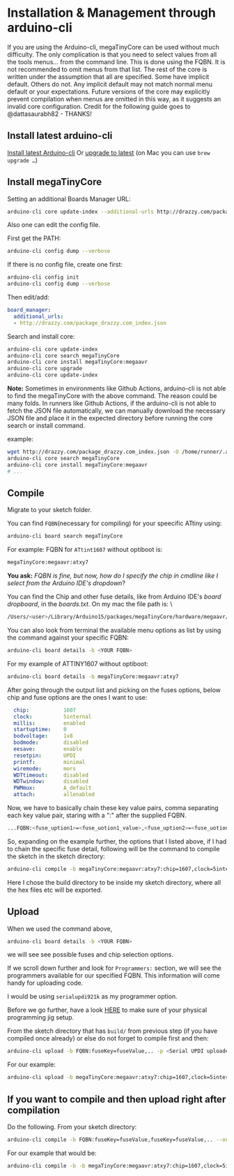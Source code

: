 # Installation & Management through arduino-cli

If you are using the Arduino-cli, megaTinyCore can be used without much difficulty. The only complication is that you need to select values from all the tools menus... from the command line. This is done using the FQBN. It is not recommended to omit menus from that list. The rest of the core is written under the assumption that all are specified. Some have implicit default. Others do not. Any implicit default may not match normal menu default or your expectations. Future versions of the core may explicitly prevent compilation when menus are omitted in this way, as it suggests an invalid core configuration.
Credit for the following guide goes to @dattasaurabh82 - THANKS!

## Install latest arduino-cli

[Install latest Arduino-cli](https://arduino.github.io/arduino-cli/latest/installation/)
Or
[upgrade to latest](https://arduino.github.io/arduino-cli/latest/UPGRADING/) (on Mac you can use `brew upgrade …`)

## Install megaTinyCore

Setting an additional Boards Manager URL:

```bash
arduino-cli core update-index --additional-urls http://drazzy.com/package_drazzy.com_index.json
```

Also one can edit the config file.

First get the PATH:

```bash
arduino-cli config dump --verbose
```

If there is no config file, create one first:

```bash
arduino-cli config init
arduino-cli config dump --verbose
```

Then edit/add:

```yaml
board_manager:
  additional_urls:
  - http://drazzy.com/package_drazzy.com_index.json
```

Search and install core:

```bash
arduino-cli core update-index
arduino-cli core search megaTinyCore
arduino-cli core install megaTinyCore:megaavr
arduino-cli core upgrade
arduino-cli core update-index
```

__Note:__ Sometimes in environments like Github Actions, arduino-cli is not able to find the megaTinyCore with the above command.
The reason could be many folds. In runners like Github Actions, if the arduino-cli is not able to fetch the JSON file automatically, we can manually download the necessary JSON file and place it in the expected directory before running the core search or install command.

example:

```bash
wget http://drazzy.com/package_drazzy.com_index.json -O /home/runner/.arduino15/package_drazzy.com_index.json
arduino-cli core search megaTinyCore
arduino-cli core install megaTinyCore:megaavr
# ...
```

## Compile

Migrate to your sketch folder.

You can find `FQBN`(necessary for compiling) for your speecific ATtiny using:

```bash
arduino-cli board search megaTinyCore
```

For example: FQBN for `ATtint1607` without optiboot is:

```bash
megaTinyCore:megaavr:atxy7
```

__You ask:__ _FQBN is fine, but now, how do I specify the chip in cmdline like I select from the Arduino IDE's dropdown_?

You can find the Chip and other fuse details, like from Arduino IDE's _board dropboard_, in the _boards.txt_. On my mac the file path is: \

```bash
/Users/<user>/Library/Arduino15/packages/megaTinyCore/hardware/megaavr/<version>/boards.txt
```

You can also look from terminal the available menu options as list by using the command against your specific FQBN:

```bash
arduino-cli board details -b <YOUR FQBN>
```

For my example of ATTINY1607 without optiboot:

```bash
arduino-cli board details -b megaTinyCore:megaavr:atxy7
```

After going through the output list and picking on the fuses options, below chip and fuse options are the ones I want to use:

```yaml
  chip:           1607
  clock:          5internal
  millis:         enabled
  startuptime:    0
  bodvoltage:     1v8
  bodmode:        disabled
  eesave:         enable
  resetpin:       UPDI
  printf:         minimal
  wiremode:       mors
  WDTtimeout:     disabled
  WDTwindow:      disabled
  PWMmux:         A_default
  attach:         allenabled
```

Now, we have to basically chain these key value pairs, comma separating each key value pair, staring with a ":" after the supplied FQBN.

```bash
...FQBN:<fuse_uption1>=<fuse_uotion1_value>,<fuse_uption2>=<fuse_uotion2_value>,..
```

So, expanding on the example further, the options that I listed above, if I had to chain the specific fuse detail, following will be the command to compile the sketch in the sketch directory:

```bash
arduino-cli compile -b megaTinyCore:megaavr:atxy7:chip=1607,clock=5internal,millis=enabled,startuptime=0,bodvoltage=1v8,bodmode=disabled,eesave=enable,resetpin=UPDI,printf=minimal,wiremode=mors,WDTtimeout=disabled,WDTwindow=disabled,PWMmux=A_default,attach=allenabled --build-path $(pwd)/build
```

Here I chose the build directory to be inside my sketch directory, where all the hex files etc will be exported.

## Upload

When we used the command above,

```bash
arduino-cli board details -b <YOUR FQBN>
```

we will see see possible fuses and chip selection options.

If we scroll down further and look for `Programmers:` section, we will see the programmers available for our specified FQBN. This information will come handy for uploading code.

I would be using `serialupdi921k` as my programmer option.

Before we go further, have a look [HERE](https://github.com/SpenceKonde/AVR-Guidance/blob/master/UPDI/jtag2updi.md) to make sure of your physical programming jig setup.

From the sketch directory that has `build/` from previous step (if you have compiled once already) or else do not forget to compile first and then:

```bash
arduino-cli upload -b FQBN:fuseKey=fuseValue,.. -p <Serial UPDI uploader PORT> -P <PROGRAMMER> -t
```

For our example:

```bash
arduino-cli upload -b megaTinyCore:megaavr:atxy7:chip=1607,clock=5internal,bodvoltage=1v8,bodmode=disabled,eesave=enable,millis=enabled,resetpin=UPDI,startuptime=0,wiremode=mors,printf=minimal,attach=allenabled -p /dev/tty.usbserial-A10KHTR4 -P serialupdi921k -t
```

## If you want to compile and then upload right after compilation

Do the following. From your sketch directory:

```bash
arduino-cli compile -b FQBN:fuseKey=fuseValue,fuseKey=fuseValue,.. --output-dir ./build/ -u -p <Serial UPDI uploader PORT> -P <PROGRAMMER> -t
```

For our example that would be:

```bash
arduino-cli compile -b -b megaTinyCore:megaavr:atxy7:chip=1607,clock=5internal,millis=enabled,startuptime=0,bodvoltage=1v8,bodmode=disabled,eesave=enable,resetpin=UPDI,printf=minimal,wiremode=mors,WDTtimeout=disabled,WDTwindow=disabled,PWMmux=A_default,attach=allenabled --build-path $(pwd)/build -u -p /dev/tty.usbserial-A10KHTR4 -P serialupdi921k -t
```
